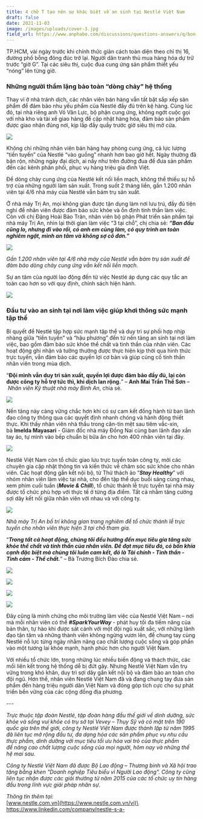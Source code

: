 ```yaml
---
title: 4 chữ T tạo nên sự khác biệt về an sinh tại Nestlé Việt Nam
draft: false
date: 2021-11-03
image: /images/uploads/cover-3.jpg
field_url: https://www.anphabe.com/discussions/questions-answers/q/bon-chu-t-tao-nen-su-khac-biet-ve-sinh-nestle-viet-nam/37892/answer
---
```

TP.HCM, vài ngày trước khi chính thức giãn cách toàn diện theo chỉ thị 16, đường phố bỗng đông đúc trở lại. Người dân tranh thủ mua hàng hóa dự trữ trước “giờ G”. Tại các siêu thị, cuộc đua cung ứng sản phẩm thiết yếu “nóng” lên từng giờ.

### **Những người thầm lặng bảo toàn “dòng chảy” hệ thống**

Thay vì ở nhà tránh dịch, các nhân viên bán hàng vẫn tất bật sắp xếp sản phẩm để đảm bảo nhu yếu phẩm của Nestlé đầy đủ trên kệ hàng. Cùng lúc đó, tại nhà riêng anh Võ Văn Lực, bộ phận cung ứng, không ngớt cuộc gọi với nhà kho và tài xế giao hàng để cập nhật hàng hóa, đảm bảo sản phẩm được giao nhận đúng nơi, kịp lấp đầy quầy trước giờ siêu thị mở cửa.

![](/images/uploads/nestle-1.jpg)

Không chỉ những nhân viên bán hàng hay phòng cung ứng, cả lực lượng “tiền tuyến” của Nestlé “vào guồng” nhanh hơn bao giờ hết. Ngày thường đã bận rộn, những ngày đại dịch, ai nấy như trên đường đua để đưa sản phẩm đến các kênh phân phối, phục vụ hàng triệu gia đình Việt. 

Để dòng chảy cung ứng của Nestlé kết nối liền mạch, không thể thiếu sự hỗ trợ của những người làm sản xuất. Trong suốt 2 tháng liền, gần 1.200 nhân viên tại 4/6 nhà máy của Nestlé vẫn bám trụ sản xuất.

Ở nhà máy Trị An, mọi không gian được tận dụng làm nơi lưu trú, đầy đủ tiện nghi để nhân viên được đảm bảo sức khỏe và ổn định tinh thần làm việc. Còn với chị Đặng Hoài Bảo Trân, nhân viên bộ phận Phát triển sản phẩm tại nhà máy Trị An, nhìn lại thời gian làm việc “3 tại chỗ”, chị chia sẻ: ***“Ban đầu cũng lo, nhưng đi vào rồi, có anh em cùng làm, có quy trình an toàn nghiêm ngặt, mình an tâm và không sợ cô đơn.”***

![](/images/uploads/nestle-2.jpg)

*Gần 1.200 nhân viên tại 4/6 nhà máy của Nestlé vẫn bám trụ sản xuất để đảm bảo dòng chảy cung ứng vẫn kết nối liền mạch.*

Sự an tâm của người lao động đến từ việc Nestlé áp dụng các quy tắc an toàn cao hơn so với quy định, chính sách hiện hành. 

![](/images/uploads/nestle-3.png)

### **Đầu tư vào an sinh tại nơi làm việc giúp khơi thông sức mạnh tập thể**

<!--StartFragment-->

Bí quyết để Nestlé tập hợp sức mạnh tập thể và duy trì sự phối hợp nhịp nhàng giữa “tiền tuyến” và “hậu phương” đến từ nền tảng an sinh tại nơi làm việc, bao gồm đảm bảo sức khỏe thể chất và tinh thần của nhân viên. Các hoạt động ghi nhận và tưởng thưởng được thực hiện kịp thời qua hình thức trực tuyến, vẫn đảm bảo các quyền lợi cơ bản và giúp củng cố tinh thần nhân viên trong mùa dịch.

“**Đội mình vẫn duy trì sản xuất, quyền lợi được đảm bảo đầy đủ, lại còn được công ty hỗ trợ tức thì, khi dịch lan rộng.**” – **Anh Mai Trần Thế Sơn** – *Nhân viên Kỹ thuật nhà máy Bình An*, chia sẻ.

<!--EndFragment-->

![](/images/uploads/baf-mai-tran-the-son-eng.png)

<!--StartFragment-->

Nền tảng này càng vững chắc hơn khi có sự cam kết đồng hành từ ban lãnh đạo công ty thông qua các quyết định nhanh chóng và hành động thiết thực. Khi thấy nhân viên nhà thầu trong căn-tin mệt sau tiêm vắc-xin, bà **Imelda Mayasari** - Giám đốc nhà máy Đồng Nai cùng ban lãnh đạo xắn tay áo, tự mình vào bếp chuẩn bị bữa ăn cho hơn 400 nhân viên tại đây. 

<!--EndFragment-->

![](/images/uploads/nestle-pic.jpg)

<!--StartFragment-->

Nestlé Việt Nam còn tổ chức giao lưu trực tuyến toàn công ty, mời các chuyên gia cập nhật thông tin và kiến thức về chăm sóc sức khỏe cho nhân viên. Các hoạt động gắn kết nội bộ, từ Thử thách ảo “***Stay Healthy***” với nhóm nhân viên làm việc tại nhà, cho đến tập thể dục buổi sáng cùng nhau, xem phim cuối tuần (***Movie & Chill***), tổ chức thánh lễ trực tuyến tại nhà máy được tổ chức phù hợp với thực tế ở từng địa điểm. Tất cả nhằm tăng cường sợi dây kết nối giữa nhân viên với nhau và với công ty.

<!--EndFragment-->

![](/images/uploads/thanh-le-2.jpg)

<!--StartFragment-->

*Nhà máy Trị An bố trí không gian trang nghiêm để tổ chức thánh lễ trực tuyến cho nhân viên thực hiện 3 tại chỗ tham gia.*

“***Trong tất cả hoạt động, chúng tôi đều hướng đến mục tiêu gia tăng sức khỏe thể chất và tinh thần của nhân viên. Để đạt mục tiêu đó, có bốn khía cạnh đặc biệt mà chúng tôi luôn cam kết, đó là Tài chính - Tinh thần - Tình cảm - Thể chất.***” – Bà Trương Bích Đào chia sẻ.

<!--EndFragment-->

![](/images/uploads/taichinh.png)

![](/images/uploads/tinhcam.png)

![](/images/uploads/thechat.png)

![](/images/uploads/tinhthan.png)

<!--StartFragment-->

Đây cũng là minh chứng cho môi trường làm việc của Nestlé Việt Nam – nơi mà mỗi nhân viên có thể ***\#SparkYourWay*** - phát huy tối đa tiềm năng của bản thân, tự hào khi được sát cánh với một đội ngũ xuất sắc, với những lãnh đạo tận tâm và những thành viên không ngừng vươn lên, để chung tay cùng Nestlé nỗ lực từng ngày nhằm nâng cao chất lượng cuộc sống và góp phần vào một tương lai khỏe mạnh, hạnh phúc hơn cho người Việt Nam.

Với nhiều tổ chức lớn, trong những lúc nhiều biến động và thách thức, các mối liên kết trong hệ thống dễ bị đứt gãy. Nhưng Nestlé Việt Nam vẫn trụ vững trong khó khăn, duy trì sợi dây gắn kết nội bộ và đảm bảo an toàn cho đội ngũ. Hơn thế, nhân viên Nestlé Việt Nam đã và đang chung tay đưa sản phẩm đến hàng triệu người dân Việt Nam và đóng góp tích cực cho sự phát triển bền vững của các cộng đồng địa phương.

<!--EndFragment-->

\---

<!--StartFragment-->

*Trực thuộc tập đoàn Nestlé, tập đoàn hàng đầu thế giới về dinh dưỡng, sức khỏe và sống vui khỏe có trụ sở tại Vevey – Thụy Sỹ và có mặt trên 190 quốc gia trên thế giới, công ty Nestlé Việt Nam được thành lập từ năm 1995 đã liên tục mở rộng đầu tư, đa dạng hóa các sản phẩm phục vụ nhu cầu thực phẩm, dinh dưỡng với mục tiêu tối ưu hóa vai trò của thực phẩm để nâng cao chất lượng cuộc sống của mọi người, hôm nay và những thế hệ mai sau.*

*Công ty Nestlé Việt Nam đã được Bộ Lao động – Thương binh và Xã hội trao tặng bằng khen "Doanh nghiệp Tiêu biểu vì Người Lao động". Công ty cũng liên tục nhận được các giải thưởng từ năm 2015 của các tổ chức uy tín hàng đầu trong lĩnh vực giải pháp nhân sự.*

*Thông tin thêm tại:*\
[www.nestle.com.vn](https://www.nestle.com.vn/vi)\
<https://www.linkedin.com/company/nestle-s-a->

<!--EndFragment-->
